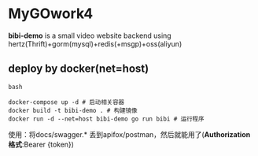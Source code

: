 # MyGOwork4

**bibi-demo** is a small video website backend using hertz(Thrift)+gorm(mysql)+redis(+msgp)+oss(aliyun)

## deploy by docker(net=host)
`bash`
```
docker-compose up -d # 启动相关容器
docker build -t bibi-demo . # 构建镜像
docker run -d --net=host bibi-demo go run bibi # 运行程序
```

使用：将docs/swagger.* 丢到apifox/postman，然后就能用了(**Authorization格式**:Bearer {token})


